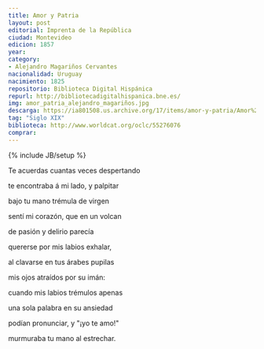 ```yaml
---
title: Amor y Patria
layout: post
editorial: Imprenta de la República
ciudad: Montevideo
edicion: 1857
year: 
category:
- Alejandro Magariños Cervantes
nacionalidad: Uruguay
nacimiento: 1825
repositorio: Biblioteca Digital Hispánica
repurl: http://bibliotecadigitalhispanica.bne.es/
img: amor_patria_alejandro_magariños.jpg
descarga: https://ia801508.us.archive.org/17/items/amor-y-patria/Amor%20y%20patria.pdf
tag: "Siglo XIX"
biblioteca: http://www.worldcat.org/oclc/55276076
comprar: 
---
```

{% include JB/setup %}

Te acuerdas cuantas veces despertando
 
te encontraba á mi lado, y palpitar
 
bajo tu mano trémula de virgen
 
sentí mi corazón, que en un volcan
 
de pasión y delirio parecía
 
quererse por mis labios exhalar,

al clavarse en tus árabes pupilas
 
mis ojos atraídos por su imán:
 
cuando mis labios trémulos apenas
 
una sola palabra en su ansiedad
 
podían pronunciar, y "¡yo te amo!"
 
murmuraba tu mano al estrechar.

